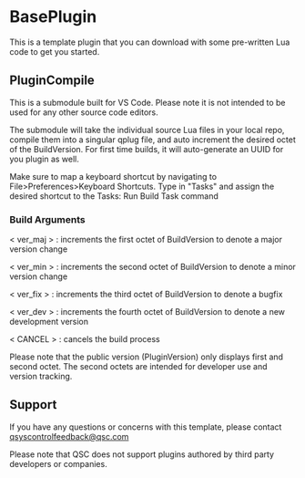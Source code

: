 # BasePlugin

This is a template plugin that you can download with some pre-written Lua code to get you started.

## PluginCompile

This is a submodule built for VS Code. Please note it is not intended to be used for any other source code editors.

The submodule will take the individual source Lua files in your local repo, compile them into a singular qplug file, and auto increment the desired octet of the BuildVersion.
For first time builds, it will auto-generate an UUID for you plugin as well.

Make sure to map a keyboard shortcut by navigating to File>Preferences>Keyboard Shortcuts. Type in "Tasks" and assign the desired shortcut to the Tasks: Run Build Task command

### Build Arguments

< ver_maj > : increments the first octet of BuildVersion to denote a major version change

< ver_min > : increments the second octet of BuildVersion to denote a minor version change

< ver_fix > : increments the third octet of BuildVersion to denote a bugfix

< ver_dev > : increments the fourth octet of BuildVersion to denote a new development version

< CANCEL > : cancels the build process
  
Please note that the public version (PluginVersion) only displays first and second octet. The second octets are intended for developer use and version tracking.

## Support

If you have any questions or concerns with this template, please contact qsyscontrolfeedback@qsc.com

Please note that QSC does not support plugins authored by third party developers or companies.